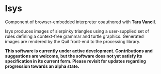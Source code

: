 # lsys

Component of browser-embedded interpreter coauthored with **Tara Vancil**.

lsys produces images of sierpinky triangles using a user-supplied set of rules defining a context-free grammar and turtle graphics. Generated images are rendered by the Quil front-end to the processing library.

**This software is currently under active development. Contributions and suggestions are welcome, but the software does not yet satisfy its specification in its current form. Please revisit for updates regarding progression towards an alpha state.**
